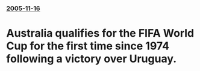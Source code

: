 ### [2005-11-16](/news/2005/11/16/index.md)

#  Australia qualifies for the FIFA World Cup for the first time since 1974 following a victory over Uruguay.



